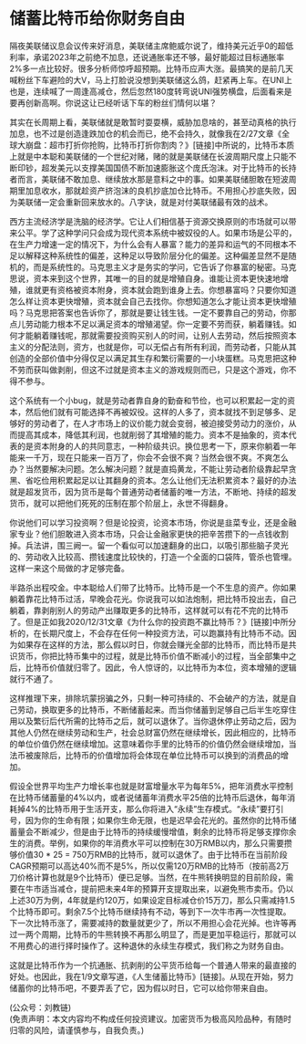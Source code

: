 # 储蓄比特币给你财务自由

隔夜美联储议息会议传来好消息，美联储主席鲍威尔说了，维持美元近乎0的超低利率，承诺2023年之前绝不加息，还说通胀率还不够，最好能超过目标通胀率2%多一点比较好。很多分析师惊呼超预期。比特币应声大涨。最搞笑的是前几天喊粉丝下车避险的大V，马上打脸说没想到美联储这么鸽，赶紧再上车。在UNI上也是，连续喊了一周逢高减仓，然后忽然180度转弯说UNI强势横盘，后面看来是要再创新高啊。你说这让已经听话下车的粉丝们情何以堪？

其实在长周期上看，美联储就是敢暂时耍耍横，威胁加息啥的，甚至动真格的执行加息，也不过是创造逢跌加仓的机会而已，绝不会持久，就像我在2/27文章《全球大崩盘：超市打折你抢购，比特币打折你割肉？》[链接]中所说的，比特币本质上就是中本聪和美联储的一个世纪对赌，赌的就是美联储在长波周期尺度上只能不断印钞，超发美元以支撑美国国债不断加速膨胀这个庞氏泡沫。对于比特币的长持者而言，美联储不敢加息、继续放水那是意料之中的事。如果美联储胆敢在短波周期里加息收水，那就趁资产挤泡沫的良机抄底加仓比特币。不用担心抄底失败，因为美联储一定会重新回来放水的。八字诀，就是对付美联储最有效的战术。

西方主流经济学是洗脑的经济学。它让人们相信基于资源交换原则的市场就可以带来公平。学了这种学问只会成为现代资本系统中被奴役的人。如果市场是公平的，在生产力增速一定的情况下，为什么会有人暴富？能力的差异和运气的不同根本不足以解释这种系统性的偏差，这种足以导致阶层分化的偏差。这种偏差显然不是随机的，而是系统性的。马克思主义才是务实的学问，它告诉了你暴富的秘密。马克思说，资本来到这个世界，其唯一的目的就是增殖自身。谁能让资本更快速地增殖，谁就更有资格被资本附身，资本就会跑到谁身上去。你想暴富吗？只要你知道怎么样让资本更快增殖，资本就会自己去找你。你想知道怎么才能让资本更快增殖吗？马克思把答案也告诉你了，那就是要让钱生钱。一定不要靠自己的劳动，你那点儿劳动能力根本不足以满足资本的增殖渴望。你一定要不劳而获，躺着赚钱。如何才能躺着赚钱呢，那就需要投资购买别人的时间，让别人去劳动，然后按照资本主义的分配法则，资方，也就是你，可以无偿占有所有利润，而劳动者，只能从其创造的全部价值中分得仅足以满足其生存和繁衍需要的一小块蛋糕。马克思把这种不劳而获叫做剥削，但这不过就是资本主义的游戏规则而已，只是这个游戏，你不得不参与。

这个系统有一个小bug，就是劳动者靠自身的勤奋和节俭，也可以积累起一定的资本，然后他们就有可能选择不再被奴役。这样的人多了，资本就找不到足够多、足够好的劳动者了，在人才市场上的议价能力就会变弱，被迫接受劳动力的涨价，从而提高其成本，降低其利润，也就削弱了其增殖的能力。资本不是抽象的，资本代表的是资本附身的人的共同意志，一种阶级共识。换位思考一下，原来你躺着一年能来一千万，现在只能来一百万了，你会不会很不爽？当然会很不爽。不爽怎么办？当然要解决问题。怎么解决问题？就是直捣黄龙，不能让劳动者阶级靠起早贪黑、省吃俭用积累起足以让其翻身的资本。怎么让他们无法积累资本？最好的办法就是超发货币，因为货币是每个普通劳动者储蓄的唯一方法，不断地、持续的超发货币，就可以把他们死死的压制在那个阶层上，永世不得翻身。

你说他们可以学习投资啊？但是论投资，论资本市场，你说是韭菜专业，还是金融家专业？他们胆敢进入资本市场，只会让金融家更快的把辛苦攒下的一点钱收割掉。兵法讲，围三阙一。留一个看似可以加速翻身的出口，以吸引那些脑子灵光的、劳动收入比较高、攒钱速度比较快的，打造一个全面的口袋阵，管杀也管埋。这样一来这个局做的才足够完备。

半路杀出程咬金。中本聪给人们带了比特币。比特币是一个不生息的资产。你如果躺着靠花比特币过活，早晚会花光。你说我可以如法炮制，把比特币投出去，自己躺着，靠剥削别人的劳动产出赚取更多的比特币，这样就可以有花不完的比特币了。但是正如我2020/12/31文章《为什么你的投资跑不赢比特币？》[链接]中所分析的，在长期尺度上，不会存在任何一种投资方法，可以跑赢持有比特币不动。因为如果存在这样的方法，那么假以时日，你就会赚光全部的比特币，而比特币是共识货币，你把比特币集中的过程，就是比特币价值不断减小的过程，当全部集中之后，比特币价值就归零了。因此，令人惊讶的，以比特币为本位，资本增殖的逻辑就行不通了。

这样推理下来，排除坑蒙拐骗之外，只剩一种可持续的、不会破产的方法，就是自己劳动，换取更多的比特币，不断储蓄起来。而当你储蓄到足够自己后半生吃穿住用以及繁衍后代所需的比特币之后，就可以退休了。当你退休停止劳动之后，因为其他人仍然在继续劳动和生产，社会总财富仍然在继续增长，因此相应的，比特币的单位价值仍然在继续增加。这意味着你手里的比特币的价值仍然会继续增加，当法币被废除后，比特币的价值增加将会体现在单位比特币可以换到的消费品的增加。

假设全世界平均生产力增长率也就是财富增量水平为每年5%，把年消费水平控制在比特币储蓄量的4%以内，或者说储蓄年消费水平25倍的比特币后退休，每年消耗掉4%的比特币用于生活开支，那么你将进入“永续”生存模式。“永续”要打引号，因为你的生命有限；​如果你生命无限，也是迟早会花光的。虽然你的比特币储蓄量会不断减少，但是由于比特币的持续缓慢增值，剩余的比特币将足够支撑你余生的消费。举例，如果你的年消费水平可以控制在30万RMB以内，那么只需要攒够价值30 * 25 = 750万RMB的比特币，就可以退休了。由于比特币在当前阶段CAGR预期可以高达40%而不是5%，所以仅需120万RMB的比特币（按前高2万刀价格计算也就是9个比特币）便已足够。当然，在牛熊转换明显的目前阶段，需要在牛市适当减仓，提前把未来4年的预算开支提取出来，以避免熊市卖币。仍以上述30万为例，4年就是约120万，如果设定目标减仓价15万刀，那么只需减持1.5个比特币即可。剩余7.5个比特币继续持有不动，等到下一次牛市再一次性提取。下一次比特币涨了，需要减持的数量就更少了，所以不用担心会花光掉。也许等再过一两个周期，比特币的牛熊转换不再那么明显了，而是更加平稳运行，那就可以不用费心的进行择时操作了。这种退休的永续生存模式，我们称之为财务自由。

这就是比特币作为一个抗通胀、抗剥削的公平货币给每一个普通人带来的最直接的好处。也因此，我在1/9文章写道，《人生储蓄比特币》[链接]。从现在开始，努力储蓄你的比特币吧，不要弄丢了它，因为假以时日，它可以给你带来自由。

(公众号：刘教链) \
(免责声明：本文内容均不构成任何投资建议。加密货币为极高风险品种，有随时归零的风险，请谨慎参与，自我负责。)
